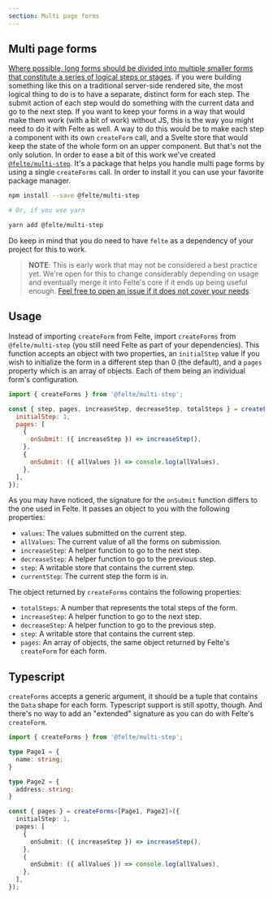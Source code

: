 ```yaml
---
section: Multi page forms
---
```


## Multi page forms

[Where possible, long forms should be divided into multiple smaller forms that constitute a series of logical steps or stages](https://www.w3.org/WAI/tutorials/forms/multi-page/). if you were building something like this on a traditional server-side rendered site, the most logical thing to do is to have a separate, distinct form for each step. The submit action of each step would do something with the current data and go to the next step. If you want to keep your forms in a way that would make them work (with a bit of work) without JS, this is the way you might need to do it with Felte as well. A way to do this would be to make each step a component with its own `createForm` call, and a Svelte store that would keep the state of the whole form on an upper component. But that's not the only solution. In order to ease a bit of this work we've created [`@felte/multi-step`](https://www.npmjs.com/package/@felte/multi-step). It's a package that helps you handle multi page forms by using a single `createForms` call. In order to install it you can use your favorite package manager.

```sh
npm install --save @felte/multi-step

# Or, if you use yarn

yarn add @felte/multi-step
```

Do keep in mind that you do need to have `felte` as a dependency of your project for this to work.

> **NOTE**: This is early work that may not be considered a best practice yet. We're open for this to change considerably depending on usage and eventually merge it into Felte's core if it ends up being useful enough. [Feel free to open an issue if it does not cover your needs](https://github.com/pablo-abc/felte).

## Usage

Instead of importing `createForm` from Felte, import `createForms` from `@felte/multi-step` (you still need Felte as part of your dependencies). This function accepts an object with two properties, an `initialStep` value if you wish to initialize the form in a different step than 0 (the default), and a `pages` property which is an array of objects. Each of them being an individual form's configuration.

```javascript
import { createForms } from '@felte/multi-step';

const { step, pages, increaseStep, decreaseStep, totalSteps } = createForms({
  initialStep: 1,
  pages: [
    {
      onSubmit: ({ increaseStep }) => increaseStep(),
    },
    {
      onSubmit: ({ allValues }) => console.log(allValues),
    },
  ],
});
```

As you may have noticed, the signature for the `onSubmit` function differs to the one used in Felte. It passes an object to you with the following properties:

- `values`: The values submitted on the current step.
- `allValues`: The current value of all the forms on submission.
- `increaseStep`: A helper function to go to the next step.
- `decreaseStep`: A helper function to go to the previous step.
- `step`: A writable store that contains the current step.
- `currentStep`: The current step the form is in.

The object returned by `createForms` contains the following properties:

- `totalSteps`: A number that represents the total steps of the form.
- `increaseStep`: A helper function to go to the next step.
- `decreaseStep`: A helper function to go to the previous step.
- `step`: A writable store that contains the current step.
- `pages`: An array of objects, the same object returned by Felte's `createForm` for each form.

## Typescript

`createForms` accepts a generic argument, it should be a tuple that contains the `Data` shape for each form. Typescript support is still spotty, though. And there's no way to add an "extended" signature as you can do with Felte's `createForm`.


```typescript
import { createForms } from '@felte/multi-step';

type Page1 = {
  name: string;
}

type Page2 = {
  address: string;
}

const { pages } = createForms<[Page1, Page2]>({
  initialStep: 1,
  pages: [
    {
      onSubmit: ({ increaseStep }) => increaseStep(),
    },
    {
      onSubmit: ({ allValues }) => console.log(allValues),
    },
  ],
});
```
